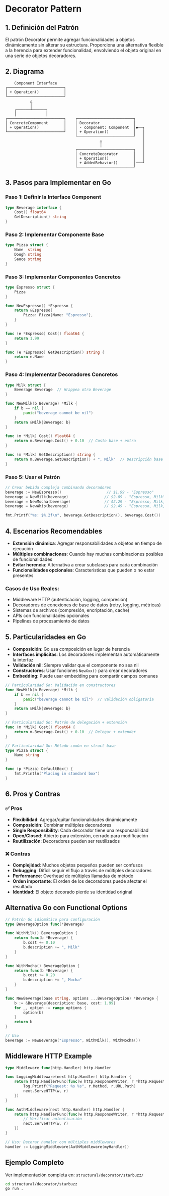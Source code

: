 # Decorator Pattern

## 1. Definición del Patrón

El patrón Decorator permite agregar funcionalidades a objetos dinámicamente sin alterar su estructura. Proporciona una alternativa flexible a la herencia para extender funcionalidad, envolviendo el objeto original en una serie de objetos decoradores.

## 2. Diagrama

```
    Component Interface
┌─────────────────────────┐
│ + Operation()           │
└─────────────────────────┘
           △
           │
    ┌──────┴──────┐
    │             │
┌─────────────────────────┐    ┌─────────────────────────┐
│ ConcreteComponent       │    │ Decorator               │
│ + Operation()           │    │ - component: Component  │◆──┐
└─────────────────────────┘    │ + Operation()           │   │
                               └─────────────────────────┘   │
                                          △                  │
                                          │                  │
                               ┌─────────────────────────┐   │
                               │ ConcreteDecorator       │   │
                               │ + Operation()           │   │
                               │ + AddedBehavior()       │───┘
                               └─────────────────────────┘
```

## 3. Pasos para Implementar en Go

### Paso 1: Definir la Interface Component
```go
type Beverage interface {
    Cost() float64
    GetDescription() string
}
```

### Paso 2: Implementar Componente Base
```go
type Pizza struct {
    Name  string
    Dough string
    Sauce string
}
```

### Paso 3: Implementar Componentes Concretos
```go
type Espresso struct {
    Pizza
}

func NewEspresso() *Espresso {
    return &Espresso{
        Pizza: Pizza{Name: "Espresso"},
    }
}

func (e *Espresso) Cost() float64 {
    return 1.99
}

func (e *Espresso) GetDescription() string {
    return e.Name
}
```

### Paso 4: Implementar Decoradores Concretos
```go
type Milk struct {
    Beverage Beverage  // Wrappea otro Beverage
}

func NewMilk(b Beverage) *Milk {
    if b == nil {
        panic("beverage cannot be nil")
    }
    return &Milk{Beverage: b}
}

func (m *Milk) Cost() float64 {
    return m.Beverage.Cost() + 0.10  // Costo base + extra
}

func (m *Milk) GetDescription() string {
    return m.Beverage.GetDescription() + ", Milk"  // Descripción base + extra
}
```

### Paso 5: Usar el Patrón
```go
// Crear bebida compleja combinando decoradores
beverage := NewEspresso()                    // $1.99 - "Espresso"
beverage = NewMilk(beverage)                // $2.09 - "Espresso, Milk"  
beverage = NewMocha(beverage)               // $2.29 - "Espresso, Milk, Mocha"
beverage = NewWhip(beverage)                // $2.49 - "Espresso, Milk, Mocha, Whip"

fmt.Printf("%s: $%.2f\n", beverage.GetDescription(), beverage.Cost())
```

## 4. Escenarios Recomendables

- **Extensión dinámica**: Agregar responsabilidades a objetos en tiempo de ejecución
- **Múltiples combinaciones**: Cuando hay muchas combinaciones posibles de funcionalidades
- **Evitar herencia**: Alternativa a crear subclases para cada combinación
- **Funcionalidades opcionales**: Características que pueden o no estar presentes

### Casos de Uso Reales:
- Middleware HTTP (autenticación, logging, compresión)
- Decoradores de conexiones de base de datos (retry, logging, métricas)
- Sistemas de archivos (compresión, encriptación, cache)
- APIs con funcionalidades opcionales
- Pipelines de procesamiento de datos

## 5. Particularidades en Go

- **Composición**: Go usa composición en lugar de herencia
- **Interfaces implícitas**: Los decoradores implementan automáticamente la interfaz
- **Validación nil**: Siempre validar que el componente no sea nil
- **Constructores**: Usar funciones `NewXxx()` para crear decoradores
- **Embedding**: Puede usar embedding para compartir campos comunes

```go
// Particularidad Go: Validación en constructores
func NewMilk(b Beverage) *Milk {
    if b == nil {
        panic("beverage cannot be nil")  // Validación obligatoria
    }
    return &Milk{Beverage: b}
}

// Particularidad Go: Patrón de delegación + extensión
func (m *Milk) Cost() float64 {
    return m.Beverage.Cost() + 0.10  // Delegar + extender
}

// Particularidad Go: Método común en struct base
type Pizza struct {
    Name string
}

func (p *Pizza) DefaultBox() {
    fmt.Println("Placing in standard box")
}
```

## 6. Pros y Contras

### ✅ Pros
- **Flexibilidad**: Agregar/quitar funcionalidades dinámicamente
- **Composición**: Combinar múltiples decoradores
- **Single Responsibility**: Cada decorador tiene una responsabilidad
- **Open/Closed**: Abierto para extensión, cerrado para modificación
- **Reutilización**: Decoradores pueden ser reutilizados

### ❌ Contras
- **Complejidad**: Muchos objetos pequeños pueden ser confusos
- **Debugging**: Difícil seguir el flujo a través de múltiples decoradores
- **Performance**: Overhead de múltiples llamadas de método
- **Orden importante**: El orden de los decoradores puede afectar el resultado
- **Identidad**: El objeto decorado pierde su identidad original

## Alternativa Go con Functional Options

```go
// Patrón Go idiomático para configuración
type BeverageOption func(*Beverage)

func WithMilk() BeverageOption {
    return func(b *Beverage) {
        b.cost += 0.10
        b.description += ", Milk"
    }
}

func WithMocha() BeverageOption {
    return func(b *Beverage) {
        b.cost += 0.20
        b.description += ", Mocha"
    }
}

func NewBeverage(base string, options ...BeverageOption) *Beverage {
    b := &Beverage{description: base, cost: 1.99}
    for _, option := range options {
        option(b)
    }
    return b
}

// Uso
beverage := NewBeverage("Espresso", WithMilk(), WithMocha())
```

## Middleware HTTP Example

```go
type Middleware func(http.Handler) http.Handler

func LoggingMiddleware(next http.Handler) http.Handler {
    return http.HandlerFunc(func(w http.ResponseWriter, r *http.Request) {
        log.Printf("Request: %s %s", r.Method, r.URL.Path)
        next.ServeHTTP(w, r)
    })
}

func AuthMiddleware(next http.Handler) http.Handler {
    return http.HandlerFunc(func(w http.ResponseWriter, r *http.Request) {
        // Verificar autenticación
        next.ServeHTTP(w, r)
    })
}

// Uso: Decorar handler con múltiples middlewares
handler := LoggingMiddleware(AuthMiddleware(myHandler))
```

## Ejemplo Completo

Ver implementación completa en: `structural/decorator/starbuzz/`

```bash
cd structural/decorator/starbuzz
go run .
```